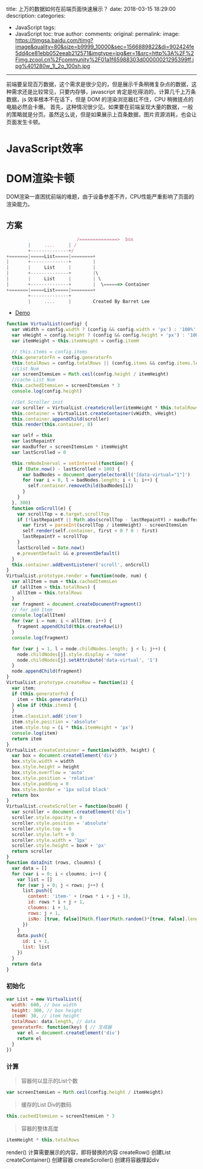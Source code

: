 title: 上万的数据如何在前端页面快速展示？
date: 2018-03-15 18:29:00
description: 
categories:
- JavaScript
tags:
- JavaScript
toc: true
author:
comments:
original:
permalink: 
image: https://timgsa.baidu.com/timg?image&quality=80&size=b9999_10000&sec=1566889822&di=902424fe5dd4ce81ebb052eeab212571&imgtype=jpg&er=1&src=http%3A%2F%2Fimg.zcool.cn%2Fcommunity%2F01a1f65988303d00000021295399ff.jpg%401280w_1l_2o_100sh.jpg
---
前端要呈现百万数据，这个需求是很少见的，但是展示千条稍微复杂点的数据，这种需求还是比较常见，只要内存够，javascript 肯定是吃得消的，计算几千上万条数据，js 效率根本不在话下，但是 DOM 的渲染浏览器扛不住，CPU 稍微搓点的电脑必然会卡爆。
首先，这种情况很少见。如果要在前端呈现大量的数据，一般的策略就是分页。虽然这么说，但是如果展示上百条数据，图片资源消耗，也会让页面发生卡顿。
<!-- more -->

# JavaScript效率

# DOM渲染卡顿
DOM渲染一直困扰前端的难题，由于设备参差不齐，CPU性能严重影响了页面的渲染能力。

## 方案

``` javascript
                          /==============>  box
        |     ....     | /
        +--------------+/
+=======|=====List=====|========+
|       +--------------+        |
|       |     List     |        |
|       +--------------+        |\
|       |     List     |        | \
|       +--------------+        |  \======> Container
+=======|=====List=====|========+    
        +--------------+
        |     ....     |        Created By Barret Lee
```

- [Demo](https://luuman.github.io/Works/Seat/SeatAll.html "")

<!-- - [virtual-list](https://github.com/sergi/virtual-list "") -->

``` javascript
function VirtualList(config) {
  var vWidth = config.width ? (config && config.width + 'px') : '100%'
  var vHeight = config.height ? (config && config.height + 'px') : '100%'
  var itemHeight = this.itemHeight = config.itemH

  // this.items = config.items
  this.generatorFn = config.generatorFn
  this.totalRows = config.totalRows || (config.items && config.items.length)
  //List Num
  var screenItemsLen = Math.ceil(config.height / itemHeight)
  //cache List Num
  this.cachedItemsLen = screenItemsLen * 3
  console.log(config.height)

  //Set Scroller init
  var scroller = VirtualList.createScroller(itemHeight * this.totalRows)
  this.container = VirtualList.createContainer(vWidth, vHeight)
  this.container.appendChild(scroller)
  this.render(this.container, 0)

  var self = this
  var lastRepaintY
  var maxBuffer = screenItemsLen * itemHeight
  var lastScrolled = 0

  this.rmNodeInerval = setInterval(function() {
    if (Date.now() - lastScrolled > 100) {
      var badNodes = document.querySelectorAll('[data-virtual="1"]')
      for (var i = 0, l = badNodes.length; i < l; i++) {
        self.container.removeChild(badNodes[i])
      }
    }
  }, 300)
  function onScroll(e) {
    var scrollTop = e.target.scrollTop
    if (!lastRepaintY || Math.abs(scrollTop - lastRepaintY) > maxBuffer) {
      var first = parseInt(scrollTop / itemHeight) - screenItemsLen
      self.render(self.container, first < 0 ? 0 : first)
      lastRepaintY = scrollTop
    }
    lastScrolled = Date.now()
    e.preventDefault && e.preventDefault()
  }
  this.container.addEventListener('scroll', onScroll)
}
VirtualList.prototype.render = function(node, num) {
  var allItem = num + this.cachedItemsLen
  if (allItem > this.totalRows) {
    allItem = this.totalRows
  }
  var fragment = document.createDocumentFragment()
  // for add Item
  console.log(allItem)
  for (var i = num; i < allItem; i++) {
    fragment.appendChild(this.createRow(i))
  }
  console.log(fragment)

  for (var j = 1, l = node.childNodes.length; j < l; j++) {
    node.childNodes[j].style.display = 'none'
    node.childNodes[j].setAttribute('data-virtual', '1')
  }
  node.appendChild(fragment)
}
VirtualList.prototype.createRow = function(i) {
  var item;
  if (this.generatorFn) {
    item = this.generatorFn(i)
  } else if (this.items) {
  }
  item.classList.add('item')
  item.style.position = 'absolute'
  item.style.top = (i * this.itemHeight + 'px')
  console.log(item)
  return item
}
VirtualList.createContainer = function(width, height) {
  var box = document.createElement('div')
  box.style.width = width
  box.style.height = height
  box.style.overflow = 'auto'
  box.style.position = 'relative'
  box.style.padding = 0
  box.style.border = '1px solid black'
  return box
}
VirtualList.createScroller = function(boxH) {
  var scroller = document.createElement('div')
  scroller.style.opacity = 0
  scroller.style.position = 'absolute'
  scroller.style.top = 0
  scroller.style.left = 0
  scroller.style.width = '1px'
  scroller.style.height = boxH + 'px'
  return scroller
}
function dataInit (rows, cloumns) {
  var data = []
  for (var i = 0; i < cloumns; i++) {
    var list = []
    for (var j = 0; j < rows; j++) {
      list.push({
        content: 'item-' + (rows * i + j + 1),
        id: rows * i + j + 1,
        cloumns: i + 1,
        rows: j + 1,
        isNo: [true, false][Math.floor(Math.random()*[true, false].length)]
      })
    }
    data.push({
      id: i + 1,
      list: list
    })
  }
  return data
}
```

### 初始化

``` javascript
var List = new VirtualList({
  width: 600, // box width
  height: 300, // box height
  itemH: 30, // item height
  totalRows: data.length, // data
  generatorFn: function(key) { // 生成器
    var el = document.createElement('div')
    return el
  }
})
```

### 计算

> 容器何以显示的List个数

``` javascript
var screenItemsLen = Math.ceil(config.height / itemHeight)
```
> 缓存的List Div的数码

``` javascript
this.cachedItemsLen = screenItemsLen * 3
```
> 容器的整体高度

``` javascript
itemHeight * this.totalRows
```

render() 计算需要展示的内容，即将替换的内容
createRow() 创建List
createContainer() 创建容器
createScroller() 创建将容器撑起div



